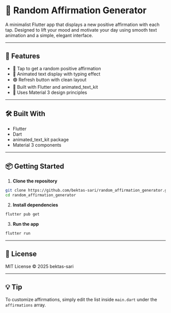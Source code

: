 # 🌟 Random Affirmation Generator

A minimalist Flutter app that displays a new positive affirmation with each tap. 
Designed to lift your mood and motivate your day using smooth text animation and a simple, elegant interface.

---

## 🚀 Features

- 🧠 Tap to get a random positive affirmation  
- 💬 Animated text display with typing effect  
- 🟢 Refresh button with clean layout  
- 📱 Built with Flutter and animated_text_kit  
- 🎨 Uses Material 3 design principles

---

## 🛠 Built With

- Flutter  
- Dart  
- animated_text_kit package  
- Material 3 components

---

## 📦 Getting Started

1. **Clone the repository**

```bash
git clone https://github.com/bektas-sari/random_affirmation_generator.git
cd random_affirmation_generator
```

2. **Install dependencies**

```bash
flutter pub get
```

3. **Run the app**

```bash
flutter run
```

---

## 📄 License

MIT License © 2025 bektas-sari

---

## 💡 Tip

To customize affirmations, simply edit the list inside `main.dart` under the `affirmations` array.

